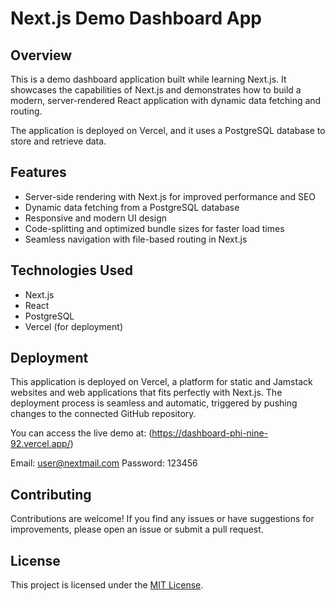 # Next.js Demo Dashboard App

## Overview

This is a demo dashboard application built while learning Next.js. It showcases the capabilities of Next.js and demonstrates how to build a modern, server-rendered React application with dynamic data fetching and routing.

The application is deployed on Vercel, and it uses a PostgreSQL database to store and retrieve data.

## Features

- Server-side rendering with Next.js for improved performance and SEO
- Dynamic data fetching from a PostgreSQL database
- Responsive and modern UI design
- Code-splitting and optimized bundle sizes for faster load times
- Seamless navigation with file-based routing in Next.js

## Technologies Used

- Next.js
- React
- PostgreSQL
- Vercel (for deployment)



## Deployment

This application is deployed on Vercel, a platform for static and Jamstack websites and web applications that fits perfectly with Next.js. The deployment process is seamless and automatic, triggered by pushing changes to the connected GitHub repository.

You can access the live demo at: (https://dashboard-phi-nine-92.vercel.app/)

  Email: user@nextmail.com
  Password: 123456

## Contributing

Contributions are welcome! If you find any issues or have suggestions for improvements, please open an issue or submit a pull request.

## License

This project is licensed under the [MIT License](LICENSE).

